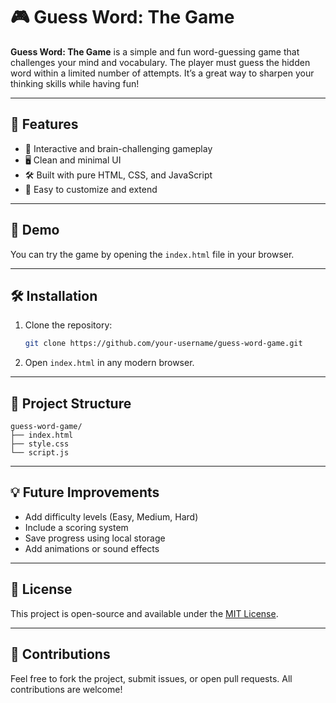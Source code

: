
# 🎮 Guess Word: The Game

**Guess Word: The Game** is a simple and fun word-guessing game that challenges your mind and vocabulary. The player must guess the hidden word within a limited number of attempts. It’s a great way to sharpen your thinking skills while having fun!

---

## 🚀 Features
- 🧠 Interactive and brain-challenging gameplay  
- 🖥️ Clean and minimal UI  
- 🛠️ Built with pure HTML, CSS, and JavaScript  
- 🎨 Easy to customize and extend

---

## 🧪 Demo
You can try the game by opening the `index.html` file in your browser.

---

## 🛠️ Installation
1. Clone the repository:
   ```bash
   git clone https://github.com/your-username/guess-word-game.git
   ```
2. Open `index.html` in any modern browser.

---

## 📁 Project Structure
```
guess-word-game/
├── index.html
├── style.css
└── script.js
```

---

## 💡 Future Improvements
- Add difficulty levels (Easy, Medium, Hard)  
- Include a scoring system  
- Save progress using local storage  
- Add animations or sound effects

---

## 📄 License
This project is open-source and available under the [MIT License](LICENSE).

---

## 🙌 Contributions
Feel free to fork the project, submit issues, or open pull requests. All contributions are welcome!
